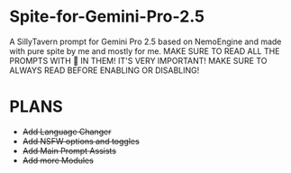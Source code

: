 # Spite-for-Gemini-Pro-2.5
A SillyTavern prompt for Gemini Pro 2.5 based on NemoEngine and made with pure spite by me and mostly for me. 
MAKE SURE TO READ ALL THE PROMPTS WITH 📜 IN THEM! IT'S VERY IMPORTANT!
MAKE SURE TO ALWAYS READ BEFORE ENABLING OR DISABLING!

# PLANS

- ~~Add Language Changer~~
- ~~Add NSFW options and toggles~~
- ~~Add Main Prompt Assists~~
- ~~Add more Modules~~
